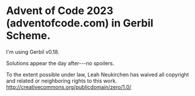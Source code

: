 # Advent of Code 2023 (adventofcode.com) in Gerbil Scheme.

I'm using Gerbil v0.18.

Solutions appear the day after---no spoilers.


To the extent possible under law, Leah Neukirchen has waived
all copyright and related or neighboring rights to this work.
http://creativecommons.org/publicdomain/zero/1.0/
